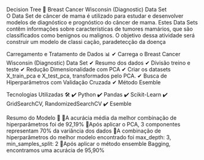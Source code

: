 Decision Tree 🌳
Breast Cancer Wisconsin (Diagnostic) Data Set  
O Data Set de câncer de mama é utilizado para estudar e desenvolver modelos de diagnóstico e prognóstico do câncer de mama.
Estes Data Sets contêm informações sobre características de tumores mamários, que são classificados como benignos ou malignos.
O objetivo dessa atividade será construir um modelo de classi cação, paradetecção da doença

Carregamento e Tratamento de Dados 📊
✔ Carrega o Breast Cancer Wisconsin (Diagnostic) Data Set
✔ Resumo dos dados
✔ Divisão treino e teste
✔ Redução Dimensionalidade com PCA
✔ Criar os datasets X_train_pca e X_test_pca, transformados pelo PCA.
✔ Busca de Hiperparâmetros com Validação Cruzada
✔ Método Esemble


Tecnologias Utilizadas 🛠 
✔ Python
✔ Pandas
✔ Scikit-Learn
✔ GridSearchCV, RandomizedSearchCV
✔ Esemble


Resumo do Modelo 📌 
🔹A acurácia média da melhor combinação de hiperparâmetros foi de 92,19%
🔹Após aplicar o PCA, 3 componentes representam 70% da variância dos dados
🔹A combinação de hiperparâmetros do melhor modelo encontrado foi max_depth: 3, min_samples_split: 2 
🔹Após aplicar o método ensemble Bagging, encontramos uma acurácia de 95,90%
